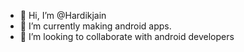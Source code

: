- 👋 Hi, I’m @Hardikjain
- 🌱 I’m currently making android apps.
- 💞️ I’m looking to collaborate with android developers

<!---
Hardikjain1207/Hardikjain1207 is a ✨ special ✨ repository because its `README.md` (this file) appears on your GitHub profile.
You can click the Preview link to take a look at your changes.
--->
